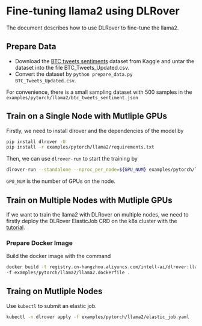 # Fine-tuning llama2 using DLRover

The document describes how to use DLRover to fine-tune the llama2.

## Prepare Data

- Download the [BTC tweets sentiments](https://www.kaggle.com/datasets/aisolutions353/btc-tweets-sentiment)
dataset from Kaggle and untar the dataset into the file BTC_Tweets_Updated.csv.
- Convert the dataset by `python prepare_data.py BTC_Tweets_Updated.csv`.

For convenience, there is a small sampling dataset with 500 samples
in the `examples/pytorch/llama2/btc_tweets_sentiment.json`

## Train on a Single Node with Mutliple GPUs

Firstly, we need to install dlrover and the dependencies of the model by

```bash
pip install dlrover -U
pip install -r examples/pytorch/llama2/requirements.txt
```

Then, we can use `dlrover-run` to start the training by

```bash
dlrover-run --standalone --nproc_per_node=${GPU_NUM} examples/pytorch/llama2/llama_ft.py 
```

`GPU_NUM` is the number of GPUs on the node.

## Train on Multiple Nodes with Mutliple GPUs

If we want to train the llama2 with DLRover on multiple nodes, we need to firstly
deploy the DLRover ElasticJob CRD on the k8s cluster with the
[tutorial](../../../docs/tutorial/torch_elasticjob_on_k8s.md).

### Prepare Docker Image

Build the docker image with the command

```bash
docker build -t registry.cn-hangzhou.aliyuncs.com/intell-ai/dlrover:llama-finetuning \
-f examples/pytorch/llama2/llama2.dockerfile .
```

## Traing on Mutliple Nodes

Use `kubectl` to submit an elastic job.

```bash
kubectl -n dlrover apply -f examples/pytorch/llama2/elastic_job.yaml
```
